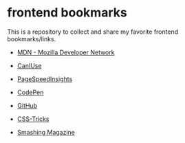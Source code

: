 # frontend bookmarks

This is a repository to collect and share my favorite frontend bookmarks/links.

* [MDN - Mozilla Developer Network](https://developer.mozilla.org/en-US/)

* [CanIUse](http://caniuse.com/)

* [PageSpeedInsights](https://developers.google.com/speed/pagespeed/insights/)

* [CodePen](http://codepen.io/)


* [GitHub](https://github.com/)

* [CSS-Tricks]()

* [Smashing Magazine]()

